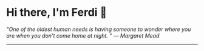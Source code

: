<h1>Hi there, I'm Ferdi 👋</h1>

<p><em>
  "One of the oldest human needs is having someone to wonder where you are when you don't come home at night. " — Margaret Mead
</em></p>

---
